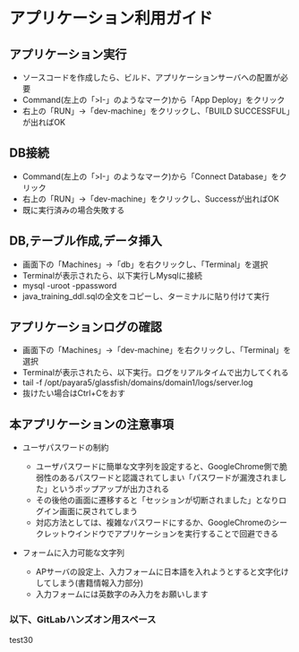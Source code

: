 # アプリケーション利用ガイド


## アプリケーション実行
 - ソースコードを作成したら、ビルド、アプリケーションサーバへの配置が必要
 - Command(左上の「>I-」のようなマーク)から「App Deploy」をクリック
 - 右上の「RUN」→「dev-machine」をクリックし、「BUILD SUCCESSFUL」が出ればOK
 
## DB接続
 - Command(左上の「>I-」のようなマーク)から「Connect Database」をクリック
 - 右上の「RUN」→「dev-machine」をクリックし、Successが出ればOK
 - 既に実行済みの場合失敗する

## DB,テーブル作成,データ挿入
 - 画面下の「Machines」→「db」を右クリックし、「Terminal」を選択
 - Terminalが表示されたら、以下実行しMysqlに接続
 - mysql -uroot -ppassword
 - java_training_ddl.sqlの全文をコピーし、ターミナルに貼り付けて実行

## アプリケーションログの確認
 - 画面下の「Machines」→「dev-machine」を右クリックし、「Terminal」を選択
 - Terminalが表示されたら、以下実行。ログをリアルタイムで出力してくれる
 - tail -f /opt/payara5/glassfish/domains/domain1/logs/server.log
 - 抜けたい場合はCtrl+Cをおす


## 本アプリケーションの注意事項
 - ユーザパスワードの制約
    - ユーザパスワードに簡単な文字列を設定すると、GoogleChrome側で脆弱性のあるパスワードと認識されてしまい「パスワードが漏洩されました」というポップアップが出力される
    - その後他の画面に遷移すると「セッションが切断されました」となりログイン画面に戻されてしまう
    - 対応方法としては、複雑なパスワードにするか、GoogleChromeのシークレットウインドウでアプリケーションを実行することで回避できる

 - フォームに入力可能な文字列
    - APサーバの設定上、入力フォームに日本語を入れようとすると文字化けしてしまう(書籍情報入力部分)
    - 入力フォームには英数字のみ入力をお願いします

### 以下、GitLabハンズオン用スペース

test30
